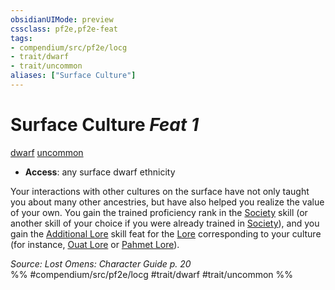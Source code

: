 ```yaml
---
obsidianUIMode: preview
cssclass: pf2e,pf2e-feat
tags:
- compendium/src/pf2e/locg
- trait/dwarf
- trait/uncommon
aliases: ["Surface Culture"]
---
```

# Surface Culture  *Feat 1*  
[dwarf](rules/traits/dwarf.md)  [uncommon](rules/traits/uncommon.md)  

- **Access**: any surface dwarf ethnicity

Your interactions with other cultures on the surface have not only taught you about many other ancestries, but have also helped you realize the value of your own. You gain the trained proficiency rank in the [Society](compendium/skills.md#Society) skill (or another skill of your choice if you were already trained in [Society](compendium/skills.md#Society)), and you gain the [Additional Lore](compendium/feats/additional-lore.md) skill feat for the [Lore](compendium/skills.md#Lore) corresponding to your culture (for instance, [Ouat Lore](compendium/skills.md#Lore) or [Pahmet Lore](compendium/skills.md#Lore)).

*Source: Lost Omens: Character Guide p. 20*  
%% #compendium/src/pf2e/locg #trait/dwarf #trait/uncommon %%